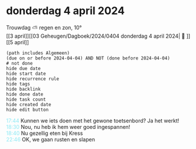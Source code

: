 # donderdag 4 april 2024

Trouwdag ⛅ regen en zon, 10°<br>[[3 april]][[03 Geheugen/Dagboek/2024/0404 donderdag 4 april 2024| 📓 ]][[5 april]]
```tasks
(path includes Algemeen)
(due on or before 2024-04-04) AND NOT (done before 2024-04-04)
# not done
hide due date
hide start date
hide recurrence rule
hide tags
hide backlink
hide done date
hide task count
hide created date
hide edit button
```
<p style="padding-left: 2.7em; text-indent: -2.7em; margin: 0"><font color=#8be9f4>17:44</font>  Kunnen we iets doen met het gewone toetsenbord? Ja het werkt! </p>   
<p style="padding-left: 2.7em; text-indent: -2.7em; margin: 0"><font color=#8be9f4>18:30</font>  Nou, nu heb ik hem weer goed ingespannen! </p>   
<p style="padding-left: 2.7em; text-indent: -2.7em; margin: 0"><font color=#8be9f4>18:40</font>  Nu gezellig eten bij Kress </p>   
<p style="padding-left: 2.7em; text-indent: -2.7em; margin: 0"><font color=#8be9f4>22:46</font>  OK, we gaan rusten en slapen </p>   